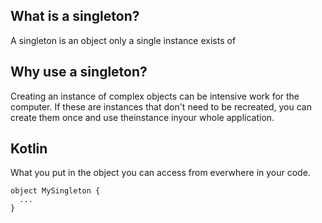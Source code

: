 ## What is a singleton?
A singleton is an object only a single instance exists of

## Why use a singleton?
Creating an instance of complex objects can be intensive work for the computer. If these are instances that don't need to be recreated, you can create them once and use theinstance inyour whole application.

## Kotlin
What you put in the object you can access from everwhere in your code.
```
object MySingleton {
  ...
}
```
